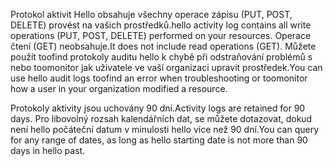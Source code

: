 <span data-ttu-id="d314c-101">Protokol aktivit Hello obsahuje všechny operace zápisu (PUT, POST, DELETE) provést na vašich prostředků.</span><span class="sxs-lookup"><span data-stu-id="d314c-101">hello activity log contains all write operations (PUT, POST, DELETE) performed on your resources.</span></span> <span data-ttu-id="d314c-102">Operace čtení (GET) neobsahuje.</span><span class="sxs-lookup"><span data-stu-id="d314c-102">It does not include read operations (GET).</span></span> <span data-ttu-id="d314c-103">Můžete použít toofind protokoly auditu hello k chybě při odstraňování problémů s nebo toomonitor jak uživatele ve vaší organizaci upravit prostředek.</span><span class="sxs-lookup"><span data-stu-id="d314c-103">You can use hello audit logs toofind an error when troubleshooting or toomonitor how a user in your organization modified a resource.</span></span>

<span data-ttu-id="d314c-104">Protokoly aktivity jsou uchovány 90 dní.</span><span class="sxs-lookup"><span data-stu-id="d314c-104">Activity logs are retained for 90 days.</span></span> <span data-ttu-id="d314c-105">Pro libovolný rozsah kalendářních dat, se můžete dotazovat, dokud není hello počáteční datum v minulosti hello více než 90 dní.</span><span class="sxs-lookup"><span data-stu-id="d314c-105">You can query for any range of dates, as long as hello starting date is not more than 90 days in hello past.</span></span>

